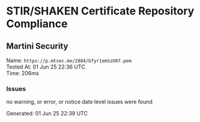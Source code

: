 # STIR/SHAKEN Certificate Repository Compliance

## Martini Security

Name: `https://p.mtsec.me/2884/Gfyr1emSzU07.pem`\
Tested At: 01 Jun 25 22:36 UTC\
Time: 206ms

### Issues

no warning, or error, or notice date level issues were found

Generated: 01 Jun 25 22:39 UTC